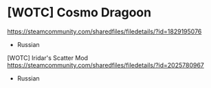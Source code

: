 # [WOTC] Cosmo Dragoon
https://steamcommunity.com/sharedfiles/filedetails/?id=1829195076

* Russian

[WOTC] Iridar's Scatter Mod
https://steamcommunity.com/sharedfiles/filedetails/?id=2025780967

* Russian
